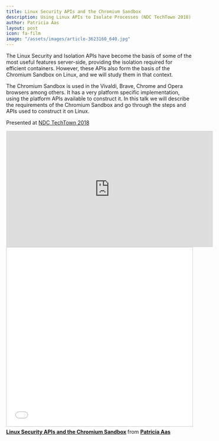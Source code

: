 ```yaml
---
title: Linux Security APIs and the Chromium Sandbox
description: Using Linux APIs to Isolate Processes (NDC TechTown 2018)
author: Patricia Aas
layout: post
icon: fa-film
image: "/assets/images/article-3623160_640.jpg"
---
```


The Linux Security and Isolation APIs have become the basis of some of the most useful features server-side, providing the isolation required for efficient containers. However, these APIs also form the basis of the Chromium Sandbox on Linux, and we will study them in that context. 

The Chromium Sandbox is used in the Vivaldi, Brave, Chrome and Opera browsers among others. It has a very platform specific implementation, using the platform APIs available to construct it. In this talk we will describe the requirements of the Chromium Sandbox and go through the steps and APIs used to construct it on Linux.

Presented at [NDC TechTown 2018][1]

<iframe width="560" height="315" src="https://www.youtube-nocookie.com/embed/LDv7ohdZV1U?si=VXqTyXWyVUR9BZtR" title="YouTube video player" frameborder="0" allow="accelerometer; autoplay; clipboard-write; encrypted-media; gyroscope; picture-in-picture; web-share" allowfullscreen></iframe>

<iframe src="//www.slideshare.net/slideshow/embed_code/key/K13hwbelSJA5Rg" width="595" height="485" frameborder="0" marginwidth="0" marginheight="0" scrolling="no" style="border:1px solid #CCC; border-width:1px; margin-bottom:5px; max-width: 100%;" allowfullscreen> </iframe> <div style="margin-bottom:5px"> <strong> <a href="//www.slideshare.net/PatriciaAas/linux-security-apis-and-the-chromium-sandbox" title="Linux Security APIs and the Chromium Sandbox" target="_blank">Linux Security APIs and the Chromium Sandbox</a> </strong> from <strong><a href="https://www.slideshare.net/PatriciaAas" target="_blank">Patricia Aas</a></strong> </div>

[1]: https://ndctechtown.com
